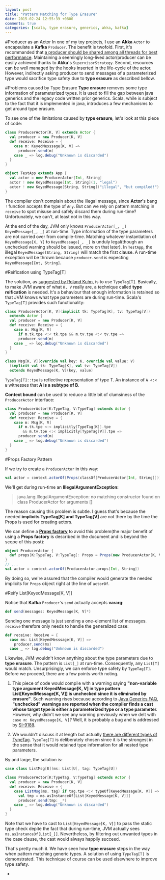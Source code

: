 ```yaml
---
layout: post
title: "Pattern Matching for Type Erasure"
date: 2015-02-24 12:55:39 +0800
comments: true
categories: [scala, type erasure, generics, akka, kafka]
---
```



#Producer as an Actor
In one of my toy projects, I use an **Akka** `Actor` to encapsulate a **Kafka** `Producer`. The benefit is twofold. First, it's recommanded that [a producer should be shared among all threads for best performance](http://kafka.apache.org/082/javadoc/index.html?org/apache/kafka/clients/producer/KafkaProducer.html). Maintaining a seemingly long-lived actor/producer can be easily achieved thanks to **Akka**'s `SupervisorStrategy`. Second, resources can be well managed by the hooks inserted in the life-cycle of the actor. However, indirectly asking producer to send messages of a parameterized type would sacrifice type safety due to **type erasure** as described bellow.

<!-- more -->

#Problems caused by Type Erasure
**Type erasure** removes some type information of parameterized types. It is used to fill the gap between java generics and the legacy code written prior generics. Scala, while is subject to the fact that it is implemented in java, introduces a few mechanisms to get around type erasure.

To see one of the limitations caused by **type erasure**, let's look at this piece of code:
```scala
class ProducerActor[K, V] extends Actor {
  val producer = new Producer[K, V]
  def receive: Receive = {
    case m: KeyedMesssage[K, V] =>
      producer.send(m)
    case _ => log.debug("Unknown is discarded")
  }
}

object TestApp extends App {
  val actor = new ProducerActor[Int, String]
  actor ! new KeyedMessage[Int, String](1, "legal")
  actor ! new KeyedMessage[String, String]("illegal", "but compiled!")
}

```
The compiler don't complain about the illegal message, since **Actor**'s bang `!` function accepts the type of `Any`. But can we rely on pattern matching in `receive` to spot misuse and safely discard them during run-time? Unfortunately, we can't, at least not in this way.

At the end of the day, JVM only knows `ProducerActor[_, _]` `KeyedMessage[_, _]` at run-time. Type information of the type parameters are not carried over from compile-time. Matching whatever instantiation of `KeyedMessage[X, Y]` to `KeyedMessage[_, _]` is unduly legal(though an unchecked warning should be issued, more on that later). In `TestApp`, the illegal `KeyedMessage[String, String]` will match the first clause. A run-time exception will be thrown because `producer.send` is expecting `KeyedMessage[Int, String]`.


#Reification using TypeTag[T]

The solution, as [suggested by Roland Kuhn](https://groups.google.com/forum/#!topic/akka-user/7gd2Tfwax5Q), is to use `TypeTag[T]`. Basically, to make JVM aware of what `K, V` really are, a technique called **type reification** is needed. It's a behaviour that enough information is retained so that JVM knows what type parameters are during run-time. Scala's `TypeTag[T]` provides such functionality:

```scala
class ProducerActor[K, V](implicit tk: TypeTag[K], tv: TypeTag[V])
  extends Actor {
  val producer = new Producer[K, V]
  def receive: Receive = {
    case m: Msg[K, V]
      if m.tk.tpe <:< tk.tpe && m.tv.tpe <:< tv.tpe =>
      producer.send(m)
    case _ => log.debug("Unknown is discarded")
  }
}

class Msg[K, V](override val key: K, override val value: V)
  (implicit val tk: TypeTag[K], val tv: TypeTag[V])
  extends KeyedMessage[K, V](key, value)
```
`TypeTag[T]::tpe` is reflective representation of type T. An instance of `A <:< B` witnesses that **A is a subtype of B**.

**Context bound** can be used to reduce a little bit of clumsiness of the `ProducerActor` interface:
```scala
class ProducerActor[K:TypeTag, V:TypeTag] extends Actor {
  val producer = new Producer[K, V]
  def receive: Receive = {
    case m: Msg[K, V]
      if m.tk.tpe <:< implicitly[TypeTag[K]].tpe
        && m.tv.tpe <:< implicitly[TypeTag[V]].tpe =>
      producer.send(m)
    case _ => log.debug("Unknown is discarded")
  }
}
```

#Props Factory Pattern

If we try to create a `ProducerActor` in this way:
```scala
val actor = context.actorOf(Props(classOf[ProducerActor[Int, String]]))
```
We'll get during run-time an **IllegalArgumentException**:

> java.lang.IllegalArgumentException: no matching constructor found on class ProducerActor for arguments []

The reason causing this problem is subtle. I guess that's because the needed **implicits TypeTag[K] and TypeTag[V]** are not there by the time the Props is used for creating actors.

We can define a **[Props factory](http://doc.akka.io/docs/akka/2.3.9/scala/actors.html#Recommended_Practices)** to avoid this problem(the major benefit of using a **Props factory** is described in the document and is beyond the scope of this post):
```scala
object ProducerActor {
  def props[K:TypeTag, V:TypeTag]: Props = Props(new ProducerActor[K, V])
}
// ...
val actor = context.actorOf(ProducerActor.props[Int, String])
```
By doing so, we're assured that the compiler would generate the needed implicits for `Props` object right at the line of `actorOf`.



#Reify List[KeyedMessage[K, V]]

Notice that **Kafka** `Producer`'s `send` actually accepts **vararg**:
```scala
def send(messages: KeyedMessage[K, V]*)
```
Sending one message is just sending a one-element list of messages. `receive` therefore only needs to handle the generalized case:
```scala
def receive: Receive = {
  case ms: List[KeyedMesssage[K, V]] =>
    producer.send(ms)
  case _ => log.debug("Unknown is discarded")
```
Likewise, JVM wouldn't know anything about the type parameters due to **type erasure**. The pattern is `List[_]` at run-time. Consequently, any `List[T]` would match. Unsurprisingly, we can enforce type safety by `TypeTag[T]`. Before we proceed, there are a few points worth noting.

1. This piece of code would compile with a warning saying **"non-variable type argument KeyedMessage[K, V] in type pattern List[KeyedMessage[K, V]] is unchecked since it is eliminated by erasure"**. Such warning rises because according to [Java Generics FAQ](http://www.angelikalanger.com/GenericsFAQ/FAQSections/TechnicalDetails.html#FAQ001), **"unchecked" warnings are reported when the compiler finds a cast whose target type is either a parameterized type or a type parameter.** However, why didn't we see any warning previously when we delt with `case m: KeyedMessage[K, V]`? Well, it is probably a bug and is addressed by [SI-9188](https://issues.scala-lang.org/browse/SI-9188).

2. We wouldn't discuss it at length but actually [there are different types of TypeTag](http://docs.scala-lang.org/overviews/reflection/typetags-manifests.html). `TypeTag[T]` is deliberately chosen since it is the strongest in the sense that it would retained type information for all nested type parameters.

By and large, the solution is:
```scala
case class ListMsg[U](ms: List[U], tag: TypeTag[U])

class ProducerActor[K:TypeTag, V:TypeTag] extends Actor {
  val producer = new Producer[K, V]
  def receive: Receive = {
    case ListMsg(ms, tag) if tag.tpe <:< typeOf[KeyedMessage[K, V]] =>
      val tmp = ms.asInstanceOf[List[KeyedMessage[K, V]]]
      producer.send(tmp: _*)
    case _ => log.debug("Unknown is discarded")
  }
}
```
Note that we have to cast to `List[KeyedMessage[K, V]]` to pass the static type check depite the fact that during run-time, JVM actually sees `ms.asInstanceOf[List[_]]`. Nevertheless, by filtering out unwanted types in the case clause, the cast would always happily succeed.


That's pretty much it. We have seen how **type erasure** steps in the way when pattern matching generic types. A solution of using `TypeTag[T]` is demonstrated. This technique of course can be used elsewhere to improve type safety.


-





